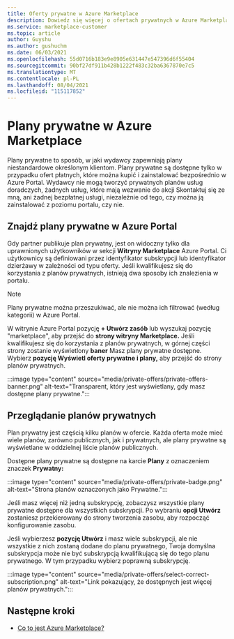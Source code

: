 ```yaml
---
title: Oferty prywatne w Azure Marketplace
description: Dowiedz się więcej o ofertach prywatnych w Azure Marketplace.
ms.service: marketplace-customer
ms.topic: article
author: Guyshu
ms.author: gushuchm
ms.date: 06/03/2021
ms.openlocfilehash: 55d0716b183e9e8905e631447e547396d6f55404
ms.sourcegitcommit: 90bf27df911b428b1222f483c32ba6367870e7c5
ms.translationtype: MT
ms.contentlocale: pl-PL
ms.lasthandoff: 08/04/2021
ms.locfileid: "115117852"
---
```

# <a name="private-plans-in-azure-marketplace"></a>Plany prywatne w Azure Marketplace

Plany prywatne to sposób, w jaki wydawcy zapewniają plany niestandardowe określonym klientom. Plany prywatne są dostępne tylko w przypadku ofert płatnych, które można kupić i zainstalować bezpośrednio w Azure Portal. Wydawcy nie mogą tworzyć prywatnych planów  usług doradczych, żadnych usług, które mają wezwanie do akcji Skontaktuj się ze mną, ani żadnej bezpłatnej usługi, niezależnie od tego, czy można ją zainstalować z poziomu portalu, czy nie.

## <a name="find-private-plans-in-the-azure-portal"></a>Znajdź plany prywatne w Azure Portal

Gdy partner publikuje plan prywatny, jest on widoczny tylko dla uprawnionych użytkowników w sekcji **Witryny Marketplace** Azure Portal. Ci użytkownicy są definiowani przez identyfikator subskrypcji lub identyfikator dzierżawy w zależności od typu oferty. Jeśli kwalifikujesz się do korzystania z planów prywatnych, istnieją dwa sposoby ich znalezienia w portalu.

> [!NOTE]
> Plany prywatne można przeszukiwać, ale nie można ich filtrować (według kategorii) w Azure Portal.

W witrynie Azure Portal pozycję **+ Utwórz zasób** lub wyszukaj pozycję "marketplace", aby przejść do **strony witryny Marketplace.** Jeśli kwalifikujesz się do korzystania z planów prywatnych, w górnej części strony zostanie wyświetlony **baner** Masz plany prywatne dostępne. Wybierz **pozycję Wyświetl oferty prywatne i plany,** aby przejść do strony planów prywatnych.

:::image type="content" source="media/private-offers/private-offers-banner.png" alt-text="Transparent, który jest wyświetlany, gdy masz dostępne plany prywatne.":::

## <a name="review-private-plans"></a>Przeglądanie planów prywatnych

Plan prywatny jest częścią kilku planów w ofercie. Każda oferta może mieć wiele planów, zarówno publicznych, jak i prywatnych, ale plany prywatne są wyświetlane w oddzielnej liście planów publicznych.

Dostępne plany prywatne są dostępne na karcie **Plany** z oznaczeniem znaczek **Prywatny:**

:::image type="content" source="media/private-offers/private-badge.png" alt-text="Strona planów oznaczonych jako Prywatne.":::

Jeśli masz więcej niż jedną subskrypcję, zobaczysz wszystkie plany prywatne dostępne dla wszystkich subskrypcji. Po wybraniu **opcji Utwórz** zostaniesz przekierowany do strony tworzenia zasobu, aby rozpocząć konfigurowanie zasobu.

Jeśli wybierzesz **pozycję Utwórz** i masz wiele subskrypcji, ale nie wszystkie z nich zostaną dodane do planu prywatnego, Twoja domyślna subskrypcja może nie być subskrypcją kwalifikującą się do tego planu prywatnego. W tym przypadku wybierz poprawną subskrypcję.

:::image type="content" source="media/private-offers/select-correct-subscription.png" alt-text="Link pokazujący, że dostępnych jest więcej planów prywatnych.":::

## <a name="next-steps"></a>Następne kroki

- [Co to jest Azure Marketplace?](azure-marketplace-overview.md)
